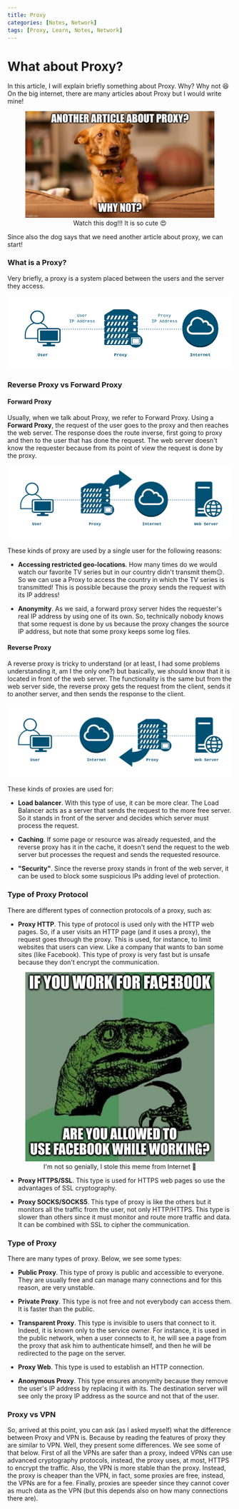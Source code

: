 ```yaml
---
title: Proxy
categories: [Notes, Network]
tags: [Proxy, Learn, Notes, Network]
---
```


# <span style="color: var(--link-color);">What about Proxy?</span>
In this article, I will explain briefly something about Proxy. Why? Why not &#128518; 
On the big internet, there are many articles about Proxy but I would write mine!

<figure>
	<img src="/assets/img/meme/whynot.jpg">
    <figcaption style="text-align: center;">Watch this dog!!! It is so cute &#128525;</figcaption>
</figure>

Since also the dog says that we need another article about proxy, we can start!


### <span style="color: var(--link-color);">What is a Proxy?</span>
Very briefly, a proxy is a system placed between the users and the server they access.

![Proxy](/assets/img/posts/proxy/proxy.png)

### <span style="color: var(--link-color);">Reverse Proxy vs Forward Proxy</span>

#### <span style="color: var(--link-color);">Forward Proxy</span>

Usually, when we talk about Proxy, we refer to Forward Proxy. 
Using a **Forward Proxy**, the request of the user goes to the proxy and then reaches the web server. The response does the route inverse, first going to proxy and then to the user that has done the request. The web server doesn't know the requester because from its point of view the request is done by the proxy.

![Forward Proxy](/assets/img/posts/proxy/forward_proxy.png)


These kinds of proxy are used by a single user for the following reasons:
- **Accessing restricted geo-locations**. How many times do we would watch our favorite TV series but in our country didn't transmit them&#128528;. So we can use a Proxy to access the country in which the TV series is transmitted! This is possible because the proxy sends the request with its IP address!

- **Anonymity**. As we said, a forward proxy server hides the requester's real IP address by using one of its own. So, technically nobody knows that some request is done by us because the proxy changes the source IP address, but note that some proxy keeps some log files.



#### <span style="color: var(--link-color);">Reverse Proxy</span>

A reverse proxy is tricky to understand (or at least, I had some problems understanding it, am I the only one?) but basically, we should know that it is located in front of the web server. The functionality is the same but from the web server side, the reverse proxy gets the request from the client, sends it to another server, and then sends the response to the client. 

![Reverse Proxy](/assets/img/posts/proxy/reverse_proxy.png)

These kinds of proxies are used for:
- **Load balancer**. With this type of use, it can be more clear. The Load Balancer acts as a server that sends the request to the more free server. So it stands in front of the server and decides which server must process the request.

- **Caching**. If some page or resource was already requested, and the reverse proxy has it in the cache, it doesn't send the request to the web server but processes the request and sends the requested resource.

- **"Security"**. Since the reverse proxy stands in front of the web server, it can be used to block some suspicious IPs adding level of protection.


### <span style="color: var(--link-color);">Type of Proxy Protocol</span>

There are different types of connection protocols of a proxy, such as:
- **Proxy HTTP**. This type of protocol is used only with the HTTP web pages. So, if a user visits an HTTP page (and it uses a proxy), the request goes through the proxy. This is used, for instance, to limit websites that users can view. Like a company that wants to ban some sites (like Facebook).
This type of proxy is very fast but is unsafe because they don't encrypt the communication.

<figure style="text-align: center;">
	<img src="/assets/img/meme/blockedFB.png">
    <figcaption style="text-align: center;">I'm not so genially, I stole this meme from Internet &#129313;</figcaption>
</figure>

- **Proxy HTTPS/SSL**. This type is used for HTTPS web pages so use the advantages of SSL cryptography.

- **Proxy SOCKS/SOCKS5**. This type of proxy is like the others but it monitors all the traffic from the user, not only HTTP/HTTPS. This type is slower than others since it must monitor and route more traffic and data. It can be combined with SSL to cipher the communication.


### <span style="color: var(--link-color);">Type of Proxy</span>

There are many types of proxy. Below, we see some types:
- **Public Proxy**. This type of proxy is public and accessible to everyone. They are usually free and can manage many connections and for this reason, are very unstable.

- **Private Proxy**. This type is not free and not everybody can access them. It is faster than the public.

- **Transparent Proxy**. This type is invisible to users that connect to it. Indeed, it is known only to the service owner. For instance, it is used in the public network, when a user connects to it, he will see a page from the proxy that ask him to authenticate himself, and then he will be redirected to the page on the server.

- **Proxy Web**. This type is used to establish an HTTP connection.

- **Anonymous Proxy**. This type ensures anonymity because they remove the user's IP address by replacing it with its. The destination server will see only the proxy IP address as the source and not that of the user.


### <span style="color: var(--link-color);">Proxy vs VPN</span>
So, arrived at this point, you can ask (as I asked myself) what the difference between Proxy and VPN is. Because by reading the features of proxy they are similar to VPN.
Well, they present some differences. We see some of that below.
First of all the VPNs are safer than a proxy, indeed VPNs can use advanced cryptography protocols, instead, the proxy uses, at most, HTTPS to encrypt the traffic.
Also, the VPN is more stable than the proxy. Instead, the proxy is cheaper than the VPN, in fact, some proxies are free, instead, the VPNs are for a fee. Finally, proxies are speeder since they cannot cover as much data as the VPN (but this depends also on how many connections there are).

